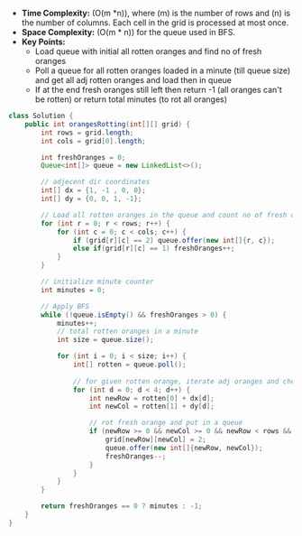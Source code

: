 - **Time Complexity:** (O(m *n)), where (m) is the number of rows and (n) is the number of columns. Each cell in the grid is processed at most once.
- **Space Complexity:** (O(m * n)) for the queue used in BFS.
- **Key Points:**
    - Load queue with initial all rotten oranges and find no of fresh oranges
    - Poll a queue for all rotten oranges loaded in a minute (till queue size) and get all adj rotten oranges and load then in queue
    - If at the end fresh oranges still left then return -1 (all oranges can't be rotten) or return total minutes (to rot all oranges)

```java
class Solution {
    public int orangesRotting(int[][] grid) {
        int rows = grid.length;
        int cols = grid[0].length;

        int freshOranges = 0;
        Queue<int[]> queue = new LinkedList<>();

        // adjecent dir coordinates
        int[] dx = {1, -1 , 0, 0};
        int[] dy = {0, 0, 1, -1};

        // Load all rotten oranges in the queue and count no of fresh oranges
        for (int r = 0; r < rows; r++) {
            for (int c = 0; c < cols; c++) {    
                if (grid[r][c] == 2) queue.offer(new int[]{r, c});
                else if(grid[r][c] == 1) freshOranges++;  
            }
        }

        // initialize minute counter 
        int minutes = 0;

        // Apply BFS
        while (!queue.isEmpty() && freshOranges > 0) {
            minutes++;
            // total rotten oranges in a minute
            int size = queue.size();

            for (int i = 0; i < size; i++) {
                int[] rotten = queue.poll();
                
                // for given rotten orange, iterate adj oranges and check if any fresh and load in a queue
                for (int d = 0; d < 4; d++) {
                    int newRow = rotten[0] + dx[d];
                    int newCol = rotten[1] + dy[d];

                    // rot fresh orange and put in a queue
                    if (newRow >= 0 && newCol >= 0 && newRow < rows && newCol < cols && grid[newRow][newCol] == 1) {
                        grid[newRow][newCol] = 2;
                        queue.offer(new int[]{newRow, newCol});
                        freshOranges--;
                    }
                }
            }
        }

        return freshOranges == 0 ? minutes : -1;
    }
}
```